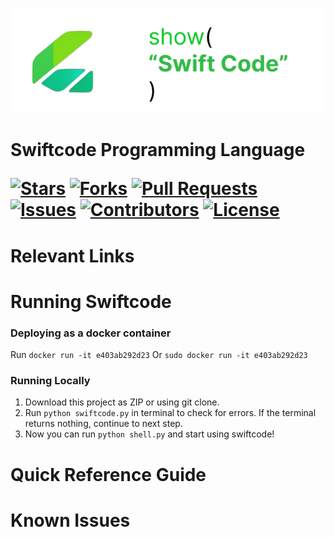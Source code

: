 ![Banner](https://github.com/Gfdcvn/SwiftCode/blob/d435f99882467b25a98e4d8a8469ed5d021881aa/assets/banner.png "Banner")
<h1>
  Swiftcode Programming Language
  
  [![Stars](https://img.shields.io/github/stars/Gfdcvn/SwiftCode?style=flat-square&logoColor=white)](https://github.com/Gfdcvn/SwiftCode/stargazers)
  [![Forks](https://img.shields.io/github/forks/Gfdcvn/SwiftCode?style=flat-square&logoColor=white)](https://github.com/Gfdcvn/SwiftCode/network/members)
  [![Pull Requests](https://img.shields.io/github/issues-pr/Gfdcvn/SwiftCode?style=flat-square&logoColor=white)](https://github.com/Gfdcvn/SwiftCode/pulls)
  [![Issues](https://img.shields.io/github/issues/Gfdcvn/SwiftCode?style=flat-square&logoColor=white)](https://github.com/Gfdcvn/SwiftCode/issues)
  [![Contributors](https://img.shields.io/github/contributors/Gfdcvn/SwiftCode?style=flat-square&logoColor=white)](https://github.com/Gfdcvn/SwiftCode/graphs/contributors)
  [![License](https://img.shields.io/github/license/Gfdcvn/SwiftCode?style=flat-square&logoColor=white)](https://github.com/Gfdcvn/SwiftCode/blob/main/LICENSE)
</h1>

# Relevant Links

# Running Swiftcode

### Deploying as a docker container
Run `docker run -it e403ab292d23`
Or `sudo docker run -it e403ab292d23`

### Running Locally

1. Download this project as ZIP or using git clone.
2. Run `python swiftcode.py` in terminal to check for errors. If the terminal returns nothing, continue to next step.
3. Now you can run `python shell.py` and start using swiftcode!

# Quick Reference Guide

# Known Issues
